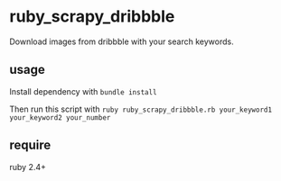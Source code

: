 # ruby_scrapy_dribbble
Download images from dribbble with your search keywords.

## usage
Install dependency with `bundle install`

Then run this script with `ruby ruby_scrapy_dribbble.rb your_keyword1 your_keyword2 your_number`

## require
ruby 2.4+

